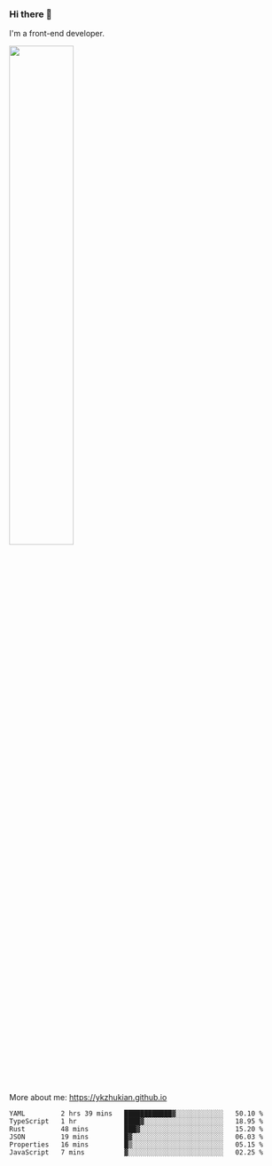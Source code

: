 ### Hi there 👋

I'm a front-end developer.

[<img width="48%" src="https://github-readme-stats.vercel.app/api?username=ykzhukian&show_icons=true&theme=dracula">](https://github.com/anuraghazra/github-readme-stats)

More about me: 
https://ykzhukian.github.io

<!--START_SECTION:waka-->

```text
YAML         2 hrs 39 mins   ████████████▓░░░░░░░░░░░░   50.10 %
TypeScript   1 hr            ████▓░░░░░░░░░░░░░░░░░░░░   18.95 %
Rust         48 mins         ███▓░░░░░░░░░░░░░░░░░░░░░   15.20 %
JSON         19 mins         █▓░░░░░░░░░░░░░░░░░░░░░░░   06.03 %
Properties   16 mins         █▒░░░░░░░░░░░░░░░░░░░░░░░   05.15 %
JavaScript   7 mins          ▓░░░░░░░░░░░░░░░░░░░░░░░░   02.25 %
```

<!--END_SECTION:waka-->

